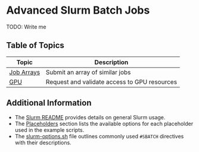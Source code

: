 # Advanced Slurm Batch Jobs

 TODO: Write me

## Table of Topics

| Topic                                | Description |
|--------------------------------------|------------------------|
| [Job Arrays](./job-array)                | Submit an array of similar jobs |
| [GPU](./GPU)                      | Request and validate access to GPU resources |

## Additional Information

- The [Slurm README](../README.md) provides details on general Slurm usage.
- The [Placeholders](../README.md#placeholders) section lists the available options for each placeholder used in the example scripts.
- The [slurm-options.sh](../slurm-options.sh) file outlines commonly used `#SBATCH` directives with their descriptions.
